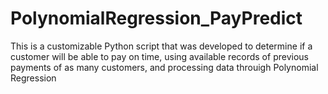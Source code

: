 # PolynomialRegression_PayPredict
This is a customizable Python script that was developed to determine if a customer will be able to pay on time, using available records of previous payments of as many customers, and processing data throuigh Polynomial Regression
